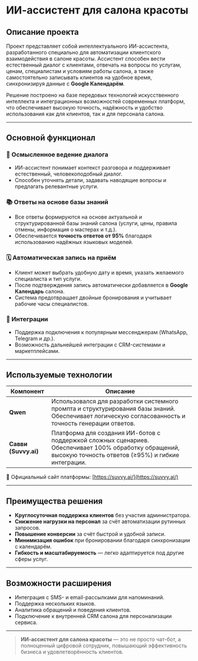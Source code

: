 # ИИ-ассистент для салона красоты

## Описание проекта

Проект представляет собой интеллектуального ИИ-ассистента, разработанного специально для автоматизации клиентского взаимодействия в салоне красоты. Ассистент способен вести естественный диалог с клиентами, отвечать на вопросы по услугам, ценам, специалистам и условиям работы салона, а также самостоятельно записывать клиентов на удобное время, синхронизируя данные с **Google Календарём**.

Решение построено на базе передовых технологий искусственного интеллекта и интеграционных возможностей современных платформ, что обеспечивает высокую точность, надёжность и удобство использования как для клиентов, так и для персонала салона.

---

## Основной функционал

### 🧠 Осмысленное ведение диалога
- ИИ-ассистент понимает контекст разговора и поддерживает естественный, человекоподобный диалог.
- Способен уточнять детали, задавать наводящие вопросы и предлагать релевантные услуги.

### 📚 Ответы на основе базы знаний
- Все ответы формируются на основе актуальной и структурированной базы знаний салона (услуги, цены, правила отмены, информация о мастерах и т.д.).
- Обеспечивается **точность ответов от 95%** благодаря использованию надёжных языковых моделей.

### 🗓️ Автоматическая запись на приём
- Клиент может выбрать удобную дату и время, указать желаемого специалиста и тип услуги.
- После подтверждения запись автоматически добавляется в **Google Календарь** салона.
- Система предотвращает двойные бронирования и учитывает рабочие часы специалистов.

### 🔌 Интеграции
- Поддержка подключения к популярным мессенджерам (WhatsApp, Telegram и др.).
- Возможность дальнейшей интеграции с CRM-системами и маркетплейсами.

---

## Используемые технологии

| Компонент | Описание |
|----------|----------|
| **Qwen** | Использовался для разработки системного промпта и структурирования базы знаний. Обеспечивает логическую согласованность и точность генерации ответов. |
| **Савви (Suvvy.ai)** | Платформа для создания ИИ-ботов с поддержкой сложных сценариев. Обеспечивает 100% обработку обращений, высокую точность ответов (≥95%) и гибкие интеграции. |

🔗 Официальный сайт платформы: [https://suvvy.ai/](https://suvvy.ai/)

---

## Преимущества решения

- **Круглосуточная поддержка клиентов** без участия администратора.
- **Снижение нагрузки на персонал** за счёт автоматизации рутинных запросов.
- **Повышение конверсии** за счёт быстрой и удобной записи.
- **Минимизация ошибок** при бронировании благодаря синхронизации с календарём.
- **Гибкость и масштабируемость** — легко адаптируется под другие сферы услуг.

---

## Возможности расширения

- Интеграция с SMS- и email-рассылками для напоминаний.
- Поддержка нескольких языков.
- Аналитика обращений и поведения клиентов.
- Подключение к внутренней CRM салона для персонализации сервиса.

---

> **ИИ-ассистент для салона красоты** — это не просто чат-бот, а полноценный цифровой сотрудник, повышающий эффективность бизнеса и удовлетворённость клиентов.
> 
